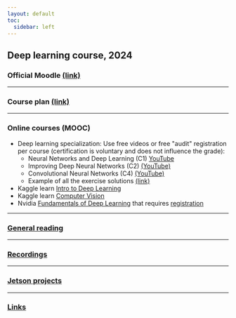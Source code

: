 ```yaml
---
layout: default
toc:
  sidebar: left
---
```


## Deep learning course, 2024

### Official Moodle [(link)](https://moodle.sce.ac.il/course/view.php?id=27441)

---

### Course plan [(link)](/suppl/dl/2024/blue_print_2024.pdf)

---

### Online courses (MOOC)

* Deep learning specialization: Use free videos or free "audit" registration per course (certification is voluntary and does not influence the grade):
  - Neural Networks and Deep Learning (C1) [YouTube](https://www.youtube.com/playlist?list=PLkDaE6sCZn6Ec-XTbcX1uRg2_u4xOEky0)
  - Improving Deep Neural Networks (C2) [(YouTube)](https://www.youtube.com/playlist?list=PLkDaE6sCZn6Hn0vK8co82zjQtt3T2Nkqc)
  - Convolutional Neural Networks (C4) [(YouTube)](https://www.youtube.com/playlist?list=PLkDaE6sCZn6Gl29AoE31iwdVwSG-KnDzF)
  - Example of all the exercise solutions [(link)](https://github.com/amanchadha/coursera-deep-learning-specialization)
* Kaggle learn [Intro to Deep Learning](https://www.kaggle.com/learn/intro-to-deep-learning)
* Kaggle learn [Computer Vision](https://www.kaggle.com/learn/computer-vision)
* Nvidia [Fundamentals of Deep Learning](https://www.nvidia.com/en-eu/training/instructor-led-workshops/fundamentals-of-deep-learning/) that requires [registration](http://courses.nvidia.com/join)

---

### [General reading](/suppl/dl/reading2024)

---

### [Recordings](/suppl/dl/recordings)

---

### [Jetson projects](/suppl/dl/jetson2024/)

---

### [Links ](/suppl/dl/suppl_links)
